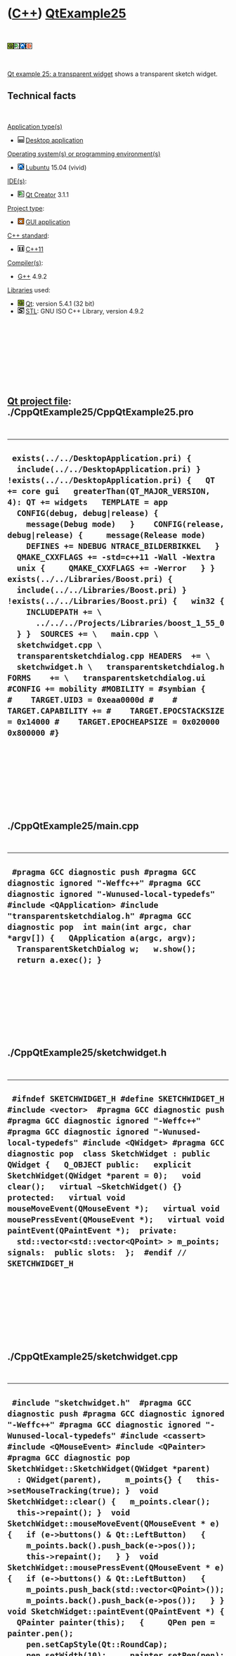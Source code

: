 



 

 

 

 

 

([C++](Cpp.md)) [QtExample25](CppQtExample25.md)
==================================================

 

![Qt](PicQt.png)![Qt
Creator](PicQtCreator.png)![Lubuntu](PicLubuntu.png)![Ubuntu](PicUbuntu.png)

 

[Qt example 25: a transparent widget](CppQtExample25.md) shows a
transparent sketch widget.

Technical facts
---------------

 

[Application type(s)](CppApplication.md)

-   ![Desktop](PicDesktop.png) [Desktop
    application](CppDesktopApplication.md)

[Operating system(s) or programming environment(s)](CppOs.md)

-   ![Lubuntu](PicLubuntu.png) [Lubuntu](CppLubuntu.md) 15.04 (vivid)

[IDE(s)](CppIde.md):

-   ![Qt Creator](PicQtCreator.png) [Qt Creator](CppQtCreator.md) 3.1.1

[Project type](CppQtProjectType.md):

-   ![GUI](PicGui.png) [GUI application](CppGuiApplication.md)

[C++ standard](CppStandard.md):

-   ![C++11](PicCpp11.png) [C++11](Cpp11.md)

[Compiler(s)](CppCompiler.md):

-   [G++](CppGpp.md) 4.9.2

[Libraries](CppLibrary.md) used:

-   ![Qt](PicQt.png) [Qt](CppQt.md): version 5.4.1 (32 bit)
-   ![STL](PicStl.png) [STL](CppStl.md): GNU ISO C++ Library, version
    4.9.2

 

 

 

 

 

[Qt project file](CppQtProjectFile.md): ./CppQtExample25/CppQtExample25.pro
----------------------------------------------------------------------------

 

  ----------------------------------------------------------------------------------------------------------------------------------------------------------------------------------------------------------------------------------------------------------------------------------------------------------------------------------------------------------------------------------------------------------------------------------------------------------------------------------------------------------------------------------------------------------------------------------------------------------------------------------------------------------------------------------------------------------------------------------------------------------------------------------------------------------------------------------------------------------------------------------------------------------------------------------------------------------------------------------------------------------------------------------------------------------------------------
  ` exists(../../DesktopApplication.pri) {   include(../../DesktopApplication.pri) } !exists(../../DesktopApplication.pri) {   QT += core gui   greaterThan(QT_MAJOR_VERSION, 4): QT += widgets   TEMPLATE = app    CONFIG(debug, debug|release) {     message(Debug mode)   }    CONFIG(release, debug|release) {     message(Release mode)     DEFINES += NDEBUG NTRACE_BILDERBIKKEL   }    QMAKE_CXXFLAGS += -std=c++11 -Wall -Wextra    unix {     QMAKE_CXXFLAGS += -Werror   } }  exists(../../Libraries/Boost.pri) {   include(../../Libraries/Boost.pri) } !exists(../../Libraries/Boost.pri) {   win32 {     INCLUDEPATH += \       ../../../Projects/Libraries/boost_1_55_0   } }  SOURCES += \   main.cpp \   sketchwidget.cpp \   transparentsketchdialog.cpp HEADERS  += \   sketchwidget.h \   transparentsketchdialog.h FORMS    += \   transparentsketchdialog.ui  #CONFIG += mobility #MOBILITY = #symbian { #    TARGET.UID3 = 0xeaa0000d #    # TARGET.CAPABILITY += #    TARGET.EPOCSTACKSIZE = 0x14000 #    TARGET.EPOCHEAPSIZE = 0x020000 0x800000 #}`
  ----------------------------------------------------------------------------------------------------------------------------------------------------------------------------------------------------------------------------------------------------------------------------------------------------------------------------------------------------------------------------------------------------------------------------------------------------------------------------------------------------------------------------------------------------------------------------------------------------------------------------------------------------------------------------------------------------------------------------------------------------------------------------------------------------------------------------------------------------------------------------------------------------------------------------------------------------------------------------------------------------------------------------------------------------------------------------

 

 

 

 

 

./CppQtExample25/main.cpp
-------------------------

 

  -----------------------------------------------------------------------------------------------------------------------------------------------------------------------------------------------------------------------------------------------------------------------------------------------------------------------------------------------------------
  ` #pragma GCC diagnostic push #pragma GCC diagnostic ignored "-Weffc++" #pragma GCC diagnostic ignored "-Wunused-local-typedefs" #include <QApplication> #include "transparentsketchdialog.h" #pragma GCC diagnostic pop  int main(int argc, char *argv[]) {   QApplication a(argc, argv);   TransparentSketchDialog w;   w.show();   return a.exec(); }`
  -----------------------------------------------------------------------------------------------------------------------------------------------------------------------------------------------------------------------------------------------------------------------------------------------------------------------------------------------------------

 

 

 

 

 

./CppQtExample25/sketchwidget.h
-------------------------------

 

  --------------------------------------------------------------------------------------------------------------------------------------------------------------------------------------------------------------------------------------------------------------------------------------------------------------------------------------------------------------------------------------------------------------------------------------------------------------------------------------------------------------------------------------------------------------------------------------------------------------------------------------------------------------------------
  ` #ifndef SKETCHWIDGET_H #define SKETCHWIDGET_H  #include <vector>  #pragma GCC diagnostic push #pragma GCC diagnostic ignored "-Weffc++" #pragma GCC diagnostic ignored "-Wunused-local-typedefs" #include <QWidget> #pragma GCC diagnostic pop  class SketchWidget : public QWidget {   Q_OBJECT public:   explicit SketchWidget(QWidget *parent = 0);   void clear();   virtual ~SketchWidget() {}  protected:   virtual void mouseMoveEvent(QMouseEvent *);   virtual void mousePressEvent(QMouseEvent *);   virtual void paintEvent(QPaintEvent *);  private:   std::vector<std::vector<QPoint> > m_points;  signals:  public slots:  };  #endif // SKETCHWIDGET_H`
  --------------------------------------------------------------------------------------------------------------------------------------------------------------------------------------------------------------------------------------------------------------------------------------------------------------------------------------------------------------------------------------------------------------------------------------------------------------------------------------------------------------------------------------------------------------------------------------------------------------------------------------------------------------------------

 

 

 

 

 

./CppQtExample25/sketchwidget.cpp
---------------------------------

 

  --------------------------------------------------------------------------------------------------------------------------------------------------------------------------------------------------------------------------------------------------------------------------------------------------------------------------------------------------------------------------------------------------------------------------------------------------------------------------------------------------------------------------------------------------------------------------------------------------------------------------------------------------------------------------------------------------------------------------------------------------------------------------------------------------------------------------------------------------------------------------------------------------------------------------------------------------------------------------------------------------------------------------------------------------------------------------------------------------------------------------------------------------------------------------------------------------------------------------------------------------------------------------------------------------------------------------------------------------------------------------
  ` #include "sketchwidget.h"  #pragma GCC diagnostic push #pragma GCC diagnostic ignored "-Weffc++" #pragma GCC diagnostic ignored "-Wunused-local-typedefs" #include <cassert>  #include <QMouseEvent> #include <QPainter> #pragma GCC diagnostic pop  SketchWidget::SketchWidget(QWidget *parent)   : QWidget(parent),     m_points{} {   this->setMouseTracking(true); }  void SketchWidget::clear() {   m_points.clear();   this->repaint(); }  void SketchWidget::mouseMoveEvent(QMouseEvent * e) {   if (e->buttons() & Qt::LeftButton)   {     m_points.back().push_back(e->pos());     this->repaint();   } }  void SketchWidget::mousePressEvent(QMouseEvent * e) {   if (e->buttons() & Qt::LeftButton)   {     m_points.push_back(std::vector<QPoint>());     m_points.back().push_back(e->pos());   } }  void SketchWidget::paintEvent(QPaintEvent *) {   QPainter painter(this);   {     QPen pen = painter.pen();     pen.setCapStyle(Qt::RoundCap);     pen.setWidth(10);     painter.setPen(pen);   }    const int n_lines = static_cast<int>(m_points.size());   for (int line=0; line!=n_lines; ++line)   {     const std::vector<QPoint>& points = m_points[line];     const int n_points = static_cast<int>(points.size());     for (int point=1; point!=n_points; ++point)     {       painter.drawLine(points[point-1],points[point]);     }   } }`
  --------------------------------------------------------------------------------------------------------------------------------------------------------------------------------------------------------------------------------------------------------------------------------------------------------------------------------------------------------------------------------------------------------------------------------------------------------------------------------------------------------------------------------------------------------------------------------------------------------------------------------------------------------------------------------------------------------------------------------------------------------------------------------------------------------------------------------------------------------------------------------------------------------------------------------------------------------------------------------------------------------------------------------------------------------------------------------------------------------------------------------------------------------------------------------------------------------------------------------------------------------------------------------------------------------------------------------------------------------------------------

 

 

 

 

 

./CppQtExample25/transparentsketchdialog.h
------------------------------------------

 

  --------------------------------------------------------------------------------------------------------------------------------------------------------------------------------------------------------------------------------------------------------------------------------------------------------------------------------------------------------------------------------------------------------------------------------------------------------------------------------------------------------------------------------------------------------------------------------------------------------------------------------------------------------------------------------------------------------------------------------------------------------------------------------
  ` #ifndef TRANSPARENTSKETCHDIALOG_H #define TRANSPARENTSKETCHDIALOG_H  #pragma GCC diagnostic push #pragma GCC diagnostic ignored "-Weffc++" #pragma GCC diagnostic ignored "-Wunused-local-typedefs" #include <QDialog> #pragma GCC diagnostic pop  namespace Ui {   class TransparentSketchDialog; }  class TransparentSketchDialog : public QDialog {   Q_OBJECT  public:   explicit TransparentSketchDialog(QWidget *parent = 0);   TransparentSketchDialog(const TransparentSketchDialog&) = delete;   TransparentSketchDialog& operator=(const TransparentSketchDialog&) = delete;   ~TransparentSketchDialog();  protected:   void paintEvent(QPaintEvent *);  private:   Ui::TransparentSketchDialog *ui;   QPixmap m_pixmap; };  #endif // TRANSPARENTSKETCHDIALOG_H`
  --------------------------------------------------------------------------------------------------------------------------------------------------------------------------------------------------------------------------------------------------------------------------------------------------------------------------------------------------------------------------------------------------------------------------------------------------------------------------------------------------------------------------------------------------------------------------------------------------------------------------------------------------------------------------------------------------------------------------------------------------------------------------------

 

 

 

 

 

./CppQtExample25/transparentsketchdialog.cpp
--------------------------------------------

 

  ---------------------------------------------------------------------------------------------------------------------------------------------------------------------------------------------------------------------------------------------------------------------------------------------------------------------------------------------------------------------------------------------------------------------------------------------------------------------------------------------------------------------------------------------------------------------------------------------------------------------------------------------------------------------------------------------------------------------------------------------------------------------------------------
  ` #pragma GCC diagnostic push #pragma GCC diagnostic ignored "-Weffc++" #pragma GCC diagnostic ignored "-Wunused-local-typedefs" #include <QDesktopWidget> #include <QPainter> #include <QPixmap> #include "transparentsketchdialog.h" #include "ui_transparentsketchdialog.h" #pragma GCC diagnostic pop  TransparentSketchDialog::TransparentSketchDialog(QWidget *parent)   : QDialog(parent),     ui(new Ui::TransparentSketchDialog),     m_pixmap(QPixmap::grabWindow(QApplication::desktop()->winId())) {   ui->setupUi(this); }  TransparentSketchDialog::~TransparentSketchDialog() {   delete ui; }  void TransparentSketchDialog::paintEvent(QPaintEvent *) {   QPainter painter(this);   painter.drawPixmap(     this->rect(),     m_pixmap,     this->geometry()   ); }`
  ---------------------------------------------------------------------------------------------------------------------------------------------------------------------------------------------------------------------------------------------------------------------------------------------------------------------------------------------------------------------------------------------------------------------------------------------------------------------------------------------------------------------------------------------------------------------------------------------------------------------------------------------------------------------------------------------------------------------------------------------------------------------------------------

 

 

 

 

 





 




This page has been created by the [tool](Tools.md)
[CodeToHtml](ToolCodeToHtml.md)
